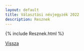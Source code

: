 ```yaml
---
layout: default
title: Választási névjegyzék 2022
description: Resznek
---
```


{% include Resznek.html %}

[Vissza](./)